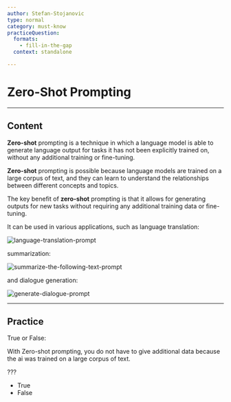 ```yaml
---
author: Stefan-Stojanovic
type: normal
category: must-know
practiceQuestion:
  formats:
    - fill-in-the-gap
  context: standalone

---
```


# Zero-Shot Prompting

---

## Content

**Zero-shot** prompting is a technique in which a language model is able to generate language output for tasks it has not been explicitly trained on, without any additional training or fine-tuning. 

**Zero-shot** prompting is possible because language models are trained on a large corpus of text, and they can learn to understand the relationships between different concepts and topics.

The key benefit of **zero-shot** prompting is that it allows for generating outputs for new tasks without requiring any additional training data or fine-tuning.

It can be used in various applications, such as language translation:

![language-translation-prompt](https://img.enkipro.com/23dc4d5c1a4340910aff4cadbe1e5447.png)

summarization:

![summarize-the-following-text-prompt](https://img.enkipro.com/49d49240a1e8bce77dabb11445ab7e35.png)

and dialogue generation:

![generate-dialogue-prompt](https://img.enkipro.com/e658eb1c427d2026a46522f31f53cb34.png)


---
## Practice

True or False:

With Zero-shot prompting, you do not have to give additional data because the ai was trained on a large corpus of text.

???

- True
- False


